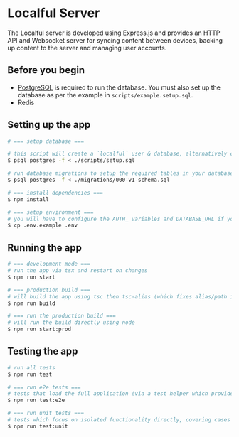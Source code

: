 # Localful Server
The Localful server is developed using Express.js and provides an HTTP API and Websocket
server for syncing content between devices, backing up content to the server and managing user accounts.

## Before you begin
- [PostgreSQL](https://www.postgresql.org/) is required to run the database. You must also set up the database as per the example in `scripts/example.setup.sql`.
- Redis


## Setting up the app

```bash
# === setup database ===

# this script will create a `localful` user & database, alternatively create your own database and set the env vars accordingly.
$ psql postgres -f < ./scripts/setup.sql

# run database migrations to setup the required tables in your database
$ psql postgres -f < ./migrations/000-v1-schema.sql

# === install dependencies ===
$ npm install

# === setup environment ===
# you will have to configure the AUTH_ variables and DATABASE_URL if you edited the setup.sql script
$ cp .env.example .env
```

## Running the app

```bash
# === development mode ===
# run the app via tsx and restart on changes
$ npm run start

# === production build ===
# will build the app using tsc then tsc-alias (which fixes alias/path imports in the build)
$ npm run build

# === run the production build ===
# will run the build directly using node
$ npm run start:prod
```

## Testing the app

```bash
# run all tests
$ npm run test

# === run e2e tests ===
# tests that load the full application (via a test helper which provides setup/teardown and utility functions), make requests using supertest like a real API user, and assert on the results
$ npm run test:e2e

# === run unit tests ===
# tests which focus on isolated functionality directly, covering cases E2E tests miss and features which benefit from internal testing
$ npm run test:unit
```
